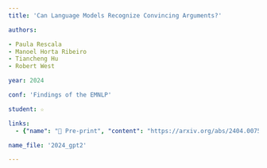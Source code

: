```yaml
---
title: 'Can Language Models Recognize Convincing Arguments?'

authors:

- Paula Rescala
- Manoel Horta Ribeiro
- Tiancheng Hu
- Robert West

year: 2024

conf: 'Findings of the EMNLP'

student: ☆

links:
  - {"name": "📄 Pre-print", "content": "https://arxiv.org/abs/2404.00750"}

name_file: '2024_gpt2'

---
```



